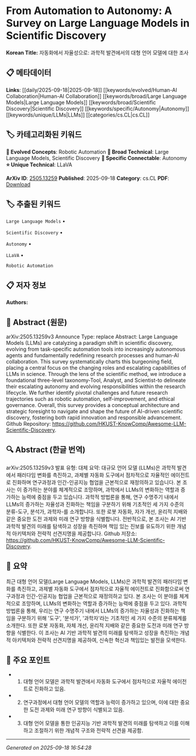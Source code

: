 
# From Automation to Autonomy: A Survey on Large Language Models in Scientific Discovery

**Korean Title:** 자동화에서 자율성으로: 과학적 발견에서의 대형 언어 모델에 대한 조사

## 📋 메타데이터

**Links**: [[daily/2025-09-18|2025-09-18]] [[keywords/evolved/Human-AI Collaboration|Human-AI Collaboration]] [[keywords/broad/Large Language Models|Large Language Models]] [[keywords/broad/Scientific Discovery|Scientific Discovery]] [[keywords/specific/Autonomy|Autonomy]] [[keywords/unique/LLMs|LLMs]] [[categories/cs.CL|cs.CL]]

## 🏷️ 카테고리화된 키워드
**🚀 Evolved Concepts**: Robotic Automation
**🔬 Broad Technical**: Large Language Models, Scientific Discovery
**🔗 Specific Connectable**: Autonomy
**⭐ Unique Technical**: LLaVA

**ArXiv ID**: [2505.13259](https://arxiv.org/abs/2505.13259)
**Published**: 2025-09-18
**Category**: cs.CL
**PDF**: [Download](https://arxiv.org/pdf/2505.13259.pdf)


## 🏷️ 추출된 키워드



`Large Language Models` • 

`Scientific Discovery` • 

`Autonomy` • 

`LLaVA` • 

`Robotic Automation`



## 📋 저자 정보

**Authors:** 

## 📄 Abstract (원문)

arXiv:2505.13259v3 Announce Type: replace 
Abstract: Large Language Models (LLMs) are catalyzing a paradigm shift in scientific discovery, evolving from task-specific automation tools into increasingly autonomous agents and fundamentally redefining research processes and human-AI collaboration. This survey systematically charts this burgeoning field, placing a central focus on the changing roles and escalating capabilities of LLMs in science. Through the lens of the scientific method, we introduce a foundational three-level taxonomy-Tool, Analyst, and Scientist-to delineate their escalating autonomy and evolving responsibilities within the research lifecycle. We further identify pivotal challenges and future research trajectories such as robotic automation, self-improvement, and ethical governance. Overall, this survey provides a conceptual architecture and strategic foresight to navigate and shape the future of AI-driven scientific discovery, fostering both rapid innovation and responsible advancement. Github Repository: https://github.com/HKUST-KnowComp/Awesome-LLM-Scientific-Discovery.

## 🔍 Abstract (한글 번역)

arXiv:2505.13259v3 발표 유형: 대체
요약: 대규모 언어 모델 (LLMs)은 과학적 발견에서 패러다임 변화를 촉진하고, 과제별 자동화 도구에서 점차적으로 자율적인 에이전트로 진화하며 연구과정과 인간-인공지능 협업을 근본적으로 재정의하고 있습니다. 본 조사는 이 증가하는 분야를 체계적으로 조망하며, 과학에서 LLMs의 변화하는 역할과 증가하는 능력에 중점을 두고 있습니다. 과학적 방법론을 통해, 연구 수명주기 내에서 LLMs의 증가하는 자율성과 진화하는 책임을 구분하기 위해 기초적인 세 가지 수준의 분류-도구, 분석가, 과학자-를 소개합니다. 또한 로봇 자동화, 자가 개선, 윤리적 지배와 같은 중요한 도전 과제와 미래 연구 방향을 식별합니다. 전반적으로, 본 조사는 AI 기반 과학적 발견의 미래를 탐색하고 성장을 촉진하며 책임 있는 진보를 유도하기 위한 개념적 아키텍처와 전략적 선견지명을 제공합니다. Github 저장소: https://github.com/HKUST-KnowComp/Awesome-LLM-Scientific-Discovery.

## 📝 요약

최근 대형 언어 모델(Large Language Models, LLMs)은 과학적 발견의 패러다임 변화를 촉진하고, 과제별 자동화 도구에서 점차적으로 자율적 에이전트로 진화함으로써 연구과정과 인간-인공지능 협업을 근본적으로 재정의하고 있다. 본 조사는 이 분야를 체계적으로 조망하며, LLMs의 변화하는 역할과 증가하는 능력에 중점을 두고 있다. 과학적 방법론을 통해, 우리는 연구 수명주기 내에서 LLMs의 증가하는 자율성과 진화하는 책임을 구분하기 위해 '도구', '분석가', '과학자'라는 기초적인 세 가지 수준의 분류체계를 소개한다. 또한 로봇 자동화, 자체 개선, 윤리적 지배와 같은 중요한 도전과 미래 연구 방향을 식별한다. 이 조사는 AI 기반 과학적 발견의 미래를 탐색하고 성장을 촉진하는 개념적 아키텍처와 전략적 선견지명을 제공하여, 신속한 혁신과 책임있는 발전을 모색한다.

## 🎯 주요 포인트


- 1. 대형 언어 모델은 과학적 발견에서 자동화 도구에서 점차적으로 자율적 에이전트로 진화하고 있음.

- 2. 연구과정에서 대형 언어 모델의 역할과 능력이 증가하고 있으며, 이에 대한 중요한 도전 과제와 미래 연구 방향이 식별되고 있음.

- 3. 대형 언어 모델을 통한 인공지능 기반 과학적 발견의 미래를 탐색하고 이를 이해하고 조절하기 위한 개념적 구조와 전략적 선견을 제공함.


---

*Generated on 2025-09-18 16:54:28*